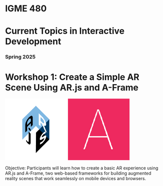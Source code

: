 # IGME 480

# Current Topics in Interactive Development

### Spring 2025

# Workshop 1: Create a Simple AR Scene Using AR.js and A-Frame

[![AR.js](img/arjs.png "AR.js")](https://ar-js-org.github.io/AR.js-Docs) [![A-Frame](img/aframe.png "A-Frame")](https://aframe.io)


Objective:
Participants will learn how to create a basic AR experience using AR.js and A-Frame, two web-based frameworks for building augmented reality scenes that work seamlessly on mobile devices and browsers.

